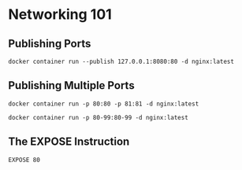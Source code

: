 # Networking 101

## Publishing Ports

`docker container run --publish 127.0.0.1:8080:80 -d nginx:latest`


## Publishing Multiple Ports

`docker container run -p 80:80 -p 81:81 -d nginx:latest`

`docker container run -p 80-99:80-99 -d nginx:latest`


## The EXPOSE Instruction

`EXPOSE 80`

